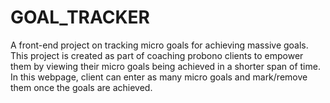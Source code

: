# GOAL_TRACKER
A front-end project on tracking micro goals for achieving massive goals. This project is created as part of coaching probono clients to empower them by viewing their micro goals being achieved in a shorter span of time. In this webpage, client can enter as many micro goals and mark/remove them once the goals are achieved.
